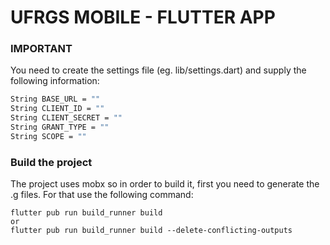 # UFRGS MOBILE - FLUTTER APP

### IMPORTANT
You need to create the settings file (eg. lib/settings.dart) and supply the following information:

```sh 
String BASE_URL = ""
String CLIENT_ID = ""
String CLIENT_SECRET = ""
String GRANT_TYPE = ""
String SCOPE = ""
```

### Build the project
The project uses mobx so in order to build it, first you need to generate the .g files.
For that use the following command:

```
flutter pub run build_runner build
or
flutter pub run build_runner build --delete-conflicting-outputs
```
